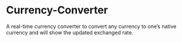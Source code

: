 # Currency-Converter
A real-time currency converter to convert any currency to one’s native currency and will show the updated exchanged rate.
